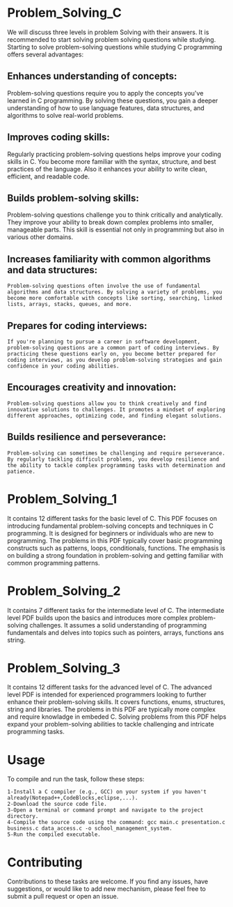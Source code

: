 # Problem_Solving_C
We will discuss three levels in problem Solving with their answers. It is recommended to start solving problem solving questions while studying. Starting to solve problem-solving questions while studying C programming offers several advantages:

## Enhances understanding of concepts: 
Problem-solving questions require you to apply the concepts you've learned in C programming. By solving these questions, you gain a deeper understanding of how to use language features, data structures, and algorithms to solve real-world problems.

## Improves coding skills:
Regularly practicing problem-solving questions helps improve your coding skills in C. You become more familiar with the syntax, structure, and best practices of the language. Also it enhances your ability to write clean, efficient, and readable code.

## Builds problem-solving skills: 
Problem-solving questions challenge you to think critically and analytically. They improve your ability to break down complex problems into smaller, manageable parts. This skill is essential not only in programming but also in various other domains.

## Increases familiarity with common algorithms and data structures: 
    Problem-solving questions often involve the use of fundamental algorithms and data structures. By solving a variety of problems, you become more comfortable with concepts like sorting, searching, linked lists, arrays, stacks, queues, and more.

## Prepares for coding interviews: 
    If you're planning to pursue a career in software development, problem-solving questions are a common part of coding interviews. By practicing these questions early on, you become better prepared for coding interviews, as you develop problem-solving strategies and gain confidence in your coding abilities.

## Encourages creativity and innovation:
    Problem-solving questions allow you to think creatively and find innovative solutions to challenges. It promotes a mindset of exploring different approaches, optimizing code, and finding elegant solutions.

## Builds resilience and perseverance: 
    Problem-solving can sometimes be challenging and require perseverance. By regularly tackling difficult problems, you develop resilience and the ability to tackle complex programming tasks with determination and patience.

# Problem_Solving_1
It contains 12 different tasks for the basic level of C. This PDF focuses on introducing fundamental problem-solving concepts and techniques in C programming. It is designed for beginners or individuals who are new to programming. The problems in this PDF typically cover basic programming constructs such as patterns, loops, conditionals, functions. The emphasis is on building a strong foundation in problem-solving and getting familiar with common programming patterns.

# Problem_Solving_2
It contains 7 different tasks for the intermediate level of C. The intermediate level PDF builds upon the basics and introduces more complex problem-solving challenges. It assumes a solid understanding of programming fundamentals and delves into topics such as pointers, arrays, functions ans string.

# Problem_Solving_3
It contains 12 different tasks for the advanced level of C. The advanced level PDF is intended for experienced programmers looking to further enhance their problem-solving skills. It covers functions, enums, structures, string and libraries. The problems in this PDF are typically more complex and require knowladge in embeded C. Solving problems from this PDF helps expand your problem-solving abilities to tackle challenging and intricate programming tasks.

# Usage
To compile and run the task, follow these steps:

    1-Install a C compiler (e.g., GCC) on your system if you haven't already(Notepad++,CodeBlocks,eclipse,...).
    2-Download the source code file.
    3-Open a terminal or command prompt and navigate to the project directory.
    4-Compile the source code using the command: gcc main.c presentation.c business.c data_access.c -o school_management_system.
    5-Run the compiled executable.
    
# Contributing
Contributions to these tasks are welcome. If you find any issues, have suggestions, or would like to add new mechanism, please feel free to submit a pull request or open an issue.

